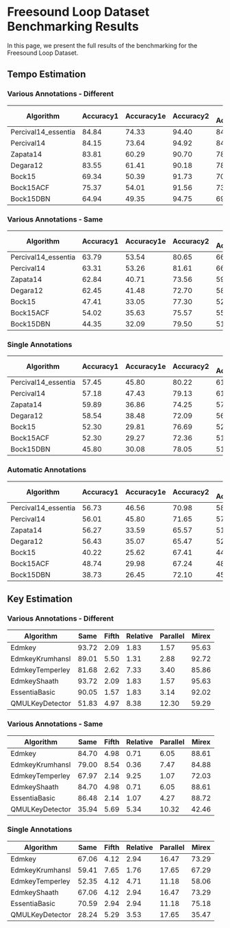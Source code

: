# Freesound Loop Dataset Benchmarking Results

In this page, we present the full results of the benchmarking for the Freesound Loop Dataset.

## Tempo Estimation

### Various Annotations - Different

| Algorithm | Accuracy1 | Accuracy1e | Accuracy2 | Mean Accuracy |
| ---- | ---- | ---- | ---- | ---- |
| Percival14_essentia | 84.84 | 74.33 | 94.40 | 84.52 |
| Percival14 | 84.15 | 73.64 | 94.92 | 84.24 |
| Zapata14 | 83.81 | 60.29 | 90.70 | 78.27 |
| Degara12 | 83.55 | 61.41 | 90.18 | 78.38 |
| Bock15 | 69.34 | 50.39 | 91.73 | 70.49 |
| Bock15ACF | 75.37 | 54.01 | 91.56 | 73.64 |
| Bock15DBN | 64.94 | 49.35 | 94.75 | 69.68 |

### Various Annotations - Same

| Algorithm | Accuracy1 | Accuracy1e | Accuracy2 | Mean Accuracy |
| ---- | ---- | ---- | ---- | ---- |
| Percival14_essentia | 63.79 | 53.54 | 80.65 | 66.00 |
| Percival14 | 63.31 | 53.26 | 81.61 | 66.06 |
| Zapata14 | 62.84 | 40.71 | 73.56 | 59.04 |
| Degara12 | 62.45 | 41.48 | 72.70 | 58.88 |
| Bock15 | 47.41 | 33.05 | 77.30 | 52.59 |
| Bock15ACF | 54.02 | 35.63 | 75.57 | 55.08 |
| Bock15DBN | 44.35 | 32.09 | 79.50 | 51.98 |

### Single Annotations

| Algorithm | Accuracy1 | Accuracy1e | Accuracy2 | Mean Accuracy |
| ---- | ---- | ---- | ---- | ---- |
| Percival14_essentia | 57.45 | 45.80 | 80.22 | 61.16 |
| Percival14 | 57.18 | 47.43 | 79.13 | 61.25 |
| Zapata14 | 59.89 | 36.86 | 74.25 | 57.00 |
| Degara12 | 58.54 | 38.48 | 72.09 | 56.37 |
| Bock15 | 52.30 | 29.81 | 76.69 | 52.94 |
| Bock15ACF | 52.30 | 29.27 | 72.36 | 51.31 |
| Bock15DBN | 45.80 | 30.08 | 78.05 | 51.31 |

### Automatic Annotations

| Algorithm | Accuracy1 | Accuracy1e | Accuracy2 | Mean Accuracy |
| ---- | ---- | ---- | ---- | ---- |
| Percival14_essentia | 56.73 | 46.56 | 70.98 | 58.09 |
| Percival14 | 56.01 | 45.80 | 71.65 | 57.82 |
| Zapata14 | 56.27 | 33.59 | 65.57 | 51.81 |
| Degara12 | 56.43 | 35.07 | 65.47 | 52.32 |
| Bock15 | 40.22 | 25.62 | 67.41 | 44.42 |
| Bock15ACF | 48.74 | 29.98 | 67.24 | 48.65 |
| Bock15DBN | 38.73 | 26.45 | 72.10 | 45.76 |

## Key Estimation

### Various Annotations - Different

| Algorithm | Same | Fifth | Relative | Parallel | Mirex |
| ---- | ---- | ---- | ---- | ---- | ---- |
| Edmkey | 93.72 | 2.09 | 1.83 | 1.57 | 95.63 |
| EdmkeyKrumhansl | 89.01 | 5.50 | 1.31 | 2.88 | 92.72 |
| EdmkeyTemperley | 81.68 | 2.62 | 7.33 | 3.40 | 85.86 |
| EdmkeyShaath | 93.72 | 2.09 | 1.83 | 1.57 | 95.63 |
| EssentiaBasic | 90.05 | 1.57 | 1.83 | 3.14 | 92.02 |
| QMULKeyDetector | 51.83 | 4.97 | 8.38 | 12.30 | 59.29 |

### Various Annotations - Same

| Algorithm | Same | Fifth | Relative | Parallel | Mirex |
| ---- | ---- | ---- | ---- | ---- | ---- |
| Edmkey | 84.70 | 4.98 | 0.71 | 6.05 | 88.61 |
| EdmkeyKrumhansl | 79.00 | 8.54 | 0.36 | 7.47 | 84.88 |
| EdmkeyTemperley | 67.97 | 2.14 | 9.25 | 1.07 | 72.03 |
| EdmkeyShaath | 84.70 | 4.98 | 0.71 | 6.05 | 88.61 |
| EssentiaBasic | 86.48 | 2.14 | 1.07 | 4.27 | 88.72 |
| QMULKeyDetector | 35.94 | 5.69 | 5.34 | 10.32 | 42.46 |

### Single Annotations

| Algorithm | Same | Fifth | Relative | Parallel | Mirex |
| ---- | ---- | ---- | ---- | ---- | ---- |
| Edmkey | 67.06 | 4.12 | 2.94 | 16.47 | 73.29 |
| EdmkeyKrumhansl | 59.41 | 7.65 | 1.76 | 17.65 | 67.29 |
| EdmkeyTemperley | 52.35 | 4.12 | 4.71 | 11.18 | 58.06 |
| EdmkeyShaath | 67.06 | 4.12 | 2.94 | 16.47 | 73.29 |
| EssentiaBasic | 70.59 | 2.94 | 2.94 | 11.18 | 75.18 |
| QMULKeyDetector | 28.24 | 5.29 | 3.53 | 17.65 | 35.47 |
